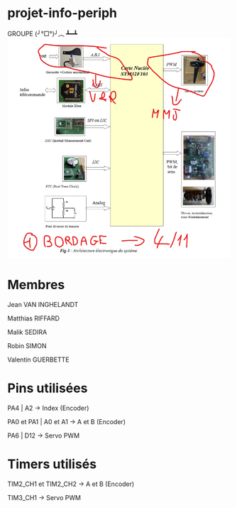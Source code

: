 # projet-info-periph

GROUPE (╯°□°)╯︵ ┻━┻    
![alt text](orga12_10.png)   

# Membres 

Jean VAN INGHELANDT 

Matthias RIFFARD 

Malik SEDIRA 

Robin SIMON

Valentin GUERBETTE

# Pins utilisées 

PA4 | A2 -> Index (Encoder) 

PA0 et PA1 | A0 et A1 -> A et B (Encoder)

PA6 | D12 -> Servo PWM 

# Timers utilisés

TIM2_CH1 et TIM2_CH2 -> A et B (Encoder)

TIM3_CH1 -> Servo PWM
